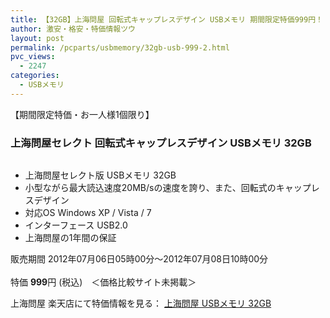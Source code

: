 ```yaml
---
title: 【32GB】上海問屋 回転式キャップレスデザイン USBメモリ 期間限定特価999円！
author: 激安・格安・特価情報ツウ
layout: post
permalink: /pcparts/usbmemory/32gb-usb-999-2.html
pvc_views:
  - 2247
categories:
  - USBメモリ
---
```

【期間限定特価・お一人様1個限り】  


### 上海問屋セレクト 回転式キャップレスデザイン USBメモリ 32GB

<div class="img-bg2 img_L">
  <a href="http://hb.afl.rakuten.co.jp/hgc/032ab3e9.5b793415.039e5bec.4fa1c071/?pc=http%3a%2f%2fitem.rakuten.co.jp%2fdonya%2f66873-ss%2f%3fscid%3daf_ich_link_img&m=http%3a%2f%2fm.rakuten.co.jp%2fdonya%2fi%2f10927021%2f" target="_blank"><img src="http://hbb.afl.rakuten.co.jp/hgb/?pc=http%3a%2f%2fthumbnail.image.rakuten.co.jp%2f%400_mall%2fdonya%2fcabinet%2fflashitem3%2f66873s-0.jpg%3f_ex%3d128x128&m=http%3a%2f%2fthumbnail.image.rakuten.co.jp%2f%400_mall%2fdonya%2fcabinet%2fflashitem3%2f66873s-0.jpg" border="0" title="" alt="" /></a>
</div>

<!--more-->

  * 上海問屋セレクト版 USBメモリ 32GB
  * 小型ながら最大読込速度20MB/sの速度を誇り、また、回転式のキャップレスデザイン
  * 対応OS Windows XP / Vista / 7
  * インターフェース USB2.0
  * 上海問屋の1年間の保証

販売期間 2012年07月06日05時00分～2012年07月08日10時00分  
<br clear="all" />特価 <span class="tokka-price"><strong>999</strong></span>円 (税込)　＜価格比較サイト未掲載＞

上海問屋 楽天店にて特価情報を見る： <a href="http://hb.afl.rakuten.co.jp/hgc/032ab3e9.5b793415.039e5bec.4fa1c071/?pc=http%3a%2f%2fitem.rakuten.co.jp%2fdonya%2f66873-ss%2f%3fscid%3daf_ich_link_img&m=http%3a%2f%2fm.rakuten.co.jp%2fdonya%2fi%2f10927021%2f" target="_blank"><span class="fs150p">上海問屋 USBメモリ 32GB</span></a>